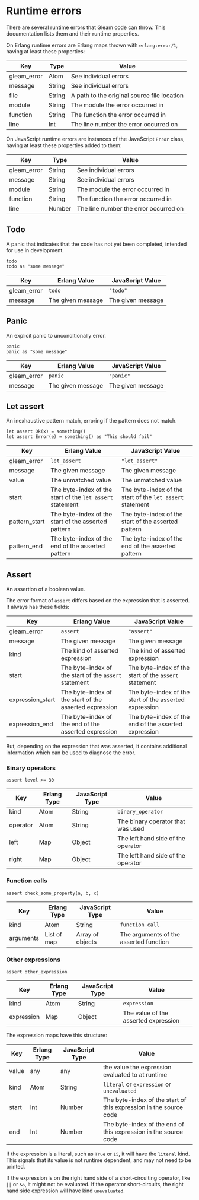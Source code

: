 # Runtime errors

There are several runtime errors that Gleam code can throw. This documentation
lists them and their runtime properties.

On Erlang runtime errors are Erlang maps thrown with `erlang:error/1`, having at
least these properties:

| Key         | Type   | Value                                       |
| ---         | ----   | -----                                       |
| gleam_error | Atom   | See individual errors                       |
| message     | String | See individual errors                       |
| file        | String | A path to the original source file location |
| module      | String | The module the error occurred in            |
| function    | String | The function the error occurred in          |
| line        | Int    | The line number the error occurred on       |

On JavaScript runtime errors are instances of the JavaScript `Error` class,
having at least these properties added to them:

| Key         | Type   | Value                                 |
| ---         | ----   | -----                                 |
| gleam_error | String | See individual errors                 |
| message     | String | See individual errors                 |
| module      | String | The module the error occurred in      |
| function    | String | The function the error occurred in    |
| line        | Number | The line number the error occurred on |

## Todo

A panic that indicates that the code has not yet been completed, intended for
use in development.

```gleam
todo
todo as "some message"
```
| Key         | Erlang Value      | JavaScript Value  |
| ---         | ------------      | ----------------  |
| gleam_error | `todo`            | `"todo"`          |
| message     | The given message | The given message |

## Panic

An explicit panic to unconditionally error.

```gleam
panic
panic as "some message"
```
| Key         | Erlang Value      | JavaScript Value  |
| ---         | ------------      | ----------------  |
| gleam_error | `panic`           | `"panic"`         |
| message     | The given message | The given message |

## Let assert

An inexhaustive pattern match, erroring if the pattern does not match.

```gleam
let assert Ok(x) = something()
let assert Error(e) = something() as "This should fail"
```
| Key                  | Erlang Value                                               | JavaScript Value                                          |
| ---                  | ------------                                               | ----------------                                          |
| gleam_error          | `let_assert`                                               | `"let_assert"`                                            |
| message              | The given message                                          | The given message                                         |
| value                | The unmatched value                                        | The unmatched value                                       |
| start                | The byte-index of the start of the `let assert` statement  | The byte-index of the start of the `let assert` statement |
| pattern_start        | The byte-index of the start of the asserted pattern        | The byte-index of the start of the asserted pattern       |
| pattern_end          | The byte-index of the end of the asserted pattern          | The byte-index of the end of the asserted pattern         |

## Assert

An assertion of a boolean value.

The error format of `assert` differs based on the expression that is asserted.
It always has these fields:

| Key              | Erlang Value                                           | JavaScript Value                                       |
| ---              | ------------                                           | ----------------                                       |
| gleam_error      | `assert`                                               | `"assert"`                                             |
| message          | The given message                                      | The given message                                      |
| kind             | The kind of asserted expression                        | The kind of asserted expression                        |
| start            | The byte-index of the start of the `assert` statement  | The byte-index of the start of the `assert` statement  |
| expression_start | The byte-index of the start of the asserted expression | The byte-index of the start of the asserted expression |
| expression_end   | The byte-index of the end of the asserted expression   | The byte-index of the end of the asserted expression   |

But, depending on the expression that was asserted, it contains additional
information which can be used to diagnose the error.

### Binary operators

```gleam
assert level >= 30
```

| Key       | Erlang Type  | JavaScript Type  | Value                              |
| ---       | -----------  | ---------------  | -----                              |
| kind      | Atom         | String           | `binary_operator`                  |
| operator  | Atom         | String           | The binary operator that was used  |
| left      | Map          | Object           | The left hand side of the operator |
| right     | Map          | Object           | The left hand side of the operator |

### Function calls

```gleam
assert check_some_property(a, b, c)
```

| Key       | Erlang Type  | JavaScript Type  | Value                                  |
| ---       | -----------  | ---------------  | -----                                  |
| kind      | Atom         | String           | `function_call`                        |
| arguments | List of map  | Array of objects | The arguments of the asserted function |

### Other expressions

```gleam
assert other_expression
```

| Key        | Erlang Type  | JavaScript Type  | Value                                |
| ---        | -----------  | ---------------  | -----                                |
| kind       | Atom         | String           | `expression`                         |
| expression | Map          | Object           | The value of the asserted expression |

The expression maps have this structure:

| Key    | Erlang Type  | JavaScript Type  | Value                                                             |
| ---    | -----------  | ---------------  | -----                                                             |
| value  | any          | any              | the value the expression evaluated to at runtime                  |
| kind   | Atom         | String           | `literal` or `expression` or `unevaluated`                        |
| start  | Int          | Number           | The byte-index of the start of this expression in the source code |
| end    | Int          | Number           | The byte-index of the end of this expression in the source code   |

If the expression is a literal, such as `True` or `15`, it will have the `literal`
kind. This signals that its value is not runtime dependent, and may not need to
be printed.

If the expression is on the right hand side of a short-circuiting operator, like
`||` or `&&`, it might not be evaluated. If the operator short-circuits, the right
hand side expression will have kind `unevaluated`.
